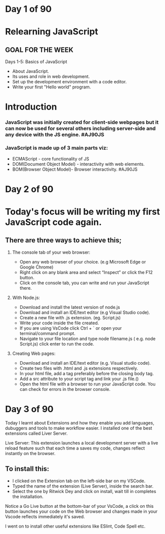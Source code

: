 # Day 1 of 90
# Relearning JavaScript

## GOAL FOR THE WEEK
Days 1-5: Basics of JavaScript
- About JavaScript.
- Its uses and role in web development.
- Set up the development environment with a code editor.
- Write your first "Hello world" program.


# Introduction

### JavaScript was initially created for client-side webpages but it can now be used for several others including server-side and any device with the JS engine. #AJ90JS

### JavaScript is made up of 3 main parts viz:
- ECMAScript - core functionality of JS
- DOM(Document Object Model) - interactivity with web elements.
- BOM(Browser Object Model)- Browser interactivity. #AJ90JS


# Day 2 of 90
# Today's focus will be writing my first JavaScript code again.

## There are three ways to achieve this;

1.	The console tab of your web browser:
    - Open any web browser of your choice. (e.g Microsoft Edge or Google Chrome)
    - Right click on any blank area and select “Inspect” or click the F12 button.
    - Click on the console tab, you can write and run your JavaScript there.

2.	With Node.js:
    - Download and install the latest version of node.js
    - Download and install an IDE/text editor (e.g Visual Studio code).
    - Create a new file with .js extension. (eg. Script.js)
    - Write your code inside the file created.
    - If you are using VsCode click Ctrl + ` or open your terminal/command prompt.
    - Navigate to your file location and type node filename.js ( e.g. node Script.js)  click enter to run the code.

3.	Creating Web pages:
    - Download and install an IDE/text editor (e.g. Visual studio code).
    - Create two files with  .html   and  .js  extensions respectively.
    - In your html file, add a  <script></script> tag preferably before the closing body tag.
    - Add a  src  attribute to your script tag and link your  .js  file.(<script src="file.js"></script>)
    - Open the html file with a browser to run your JavaScript code. You can check for errors in the browser console.  


# Day 3 of 90
Today I learnt about Extensions and how they enable you add languages, dubuggers and tools to make workflow easier.
I installed one of the best extensions called Liver Server.

Live Server: This extension launches a local development server with a live reload feature such that each time a saves my code, changes reflect instantly on the browser.

## To install this: 
- I clicked on the Extension tab on the left-side bar on my VSCode.
- Typed the name of the extension (Live Server), inside the search bar.
- Select the one by Ritwick Dey and click on install, wait till in  completes the installation.

Notice a Go Live button at the bottom-bar of your VsCode, a click on this button launches your code on the Web browser and changes made in your Vscode reflects immediately it's saved.

I went on to install other useful extensions like ESlint, Code Spell etc.

